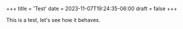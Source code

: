 +++
title = 'Test'
date = 2023-11-07T19:24:35-06:00
draft = false
+++

This is a test, let's see how it behaves.
